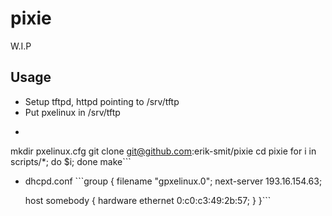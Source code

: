 pixie
=====

W.I.P

Usage
-----

- Setup tftpd, httpd pointing to /srv/tftp
- Put pxelinux in /srv/tftp
- ```cd /srv/tftp
mkdir pxelinux.cfg
git clone git@github.com:erik-smit/pixie
cd pixie
for i in scripts/*; do $i; done
make```
- dhcpd.conf ```group {
  filename "gpxelinux.0";
  next-server 193.16.154.63;

  host somebody { hardware ethernet 0:c0:c3:49:2b:57; }
}```

